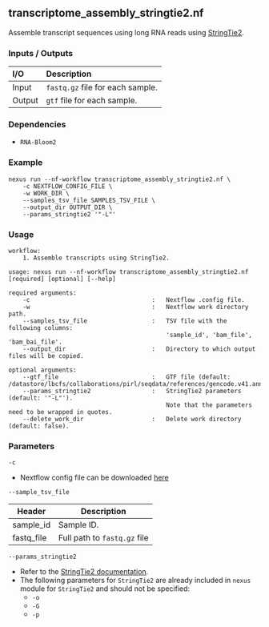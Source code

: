 ## transcriptome_assembly_stringtie2.nf

Assemble transcript sequences using long RNA reads using [StringTie2](https://github.com/skovaka/stringtie2).

### Inputs / Outputs

| I/O    | Description                      |
|:-------|:---------------------------------|
| Input  | `fastq.gz` file for each sample. | 
| Output | `gtf` file for each sample.      |

### Dependencies

* `RNA-Bloom2`

### Example

```
nexus run --nf-workflow transcriptome_assembly_stringtie2.nf \
    -c NEXTFLOW_CONFIG_FILE \
    -w WORK_DIR \
    --samples_tsv_file SAMPLES_TSV_FILE \
    --output_dir OUTPUT_DIR \
    --params_stringtie2 '"-L"'
```

### Usage

```
workflow:
    1. Assemble transcripts using StringTie2.

usage: nexus run --nf-workflow transcriptome_assembly_stringtie2.nf [required] [optional] [--help]

required arguments:
    -c                                  :   Nextflow .config file.
    -w                                  :   Nextflow work directory path.
    --samples_tsv_file                  :   TSV file with the following columns:
                                            'sample_id', 'bam_file', 'bam_bai_file'.
    --output_dir                        :   Directory to which output files will be copied.

optional arguments:
    --gtf_file                          :   GTF file (default: /datastore/lbcfs/collaborations/pirl/seqdata/references/gencode.v41.annotation.gtf.gz).
    --params_stringtie2                 :   StringTie2 parameters (default: '"-L"').
                                            Note that the parameters need to be wrapped in quotes.
    --delete_work_dir                   :   Delete work directory (default: false).
```

### Parameters

`-c`
* Nextflow config file can be downloaded [here](https://github.com/pirl-unc/nexus/tree/main/nextflow)

`--sample_tsv_file`

| Header       | Description                     |
|--------------|---------------------------------|
| sample_id    | Sample ID.                      |
| fastq_file   | Full path to `fastq.gz` file    |

`--params_stringtie2`
* Refer to the [StringTie2 documentation](https://github.com/skovaka/stringtie2).
* The following parameters for `StringTie2` are already included in `nexus` module for `StringTie2` and should not be specified:
  * `-o`
  * `-G`
  * `-p`
